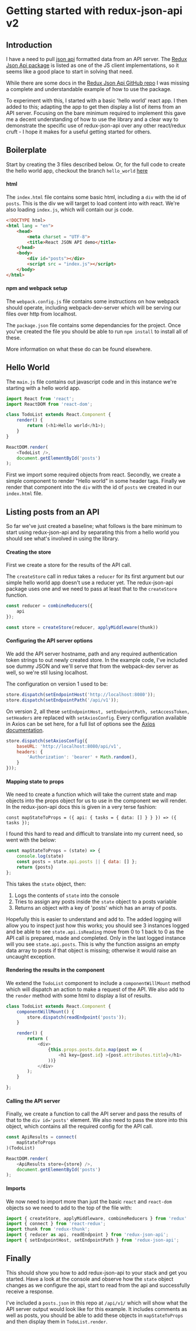# Getting started with redux-json-api v2

## Introduction
I have a need to pull [json api](http://jsonapi.org) formatted data from an API server. The [Redux Json Api package](https://github.com/dixieio/redux-json-api) is listed as one of the JS client implementations, so it seems like a good place to start in solving that need.

While there are some docs in the [Redux Json Api GitHub repo](https://github.com/dixieio/redux-json-api) I was missing a complete and understandable example of how to use the package.

To experiment with this, I started with a basic 'hello world' react app.  I then added to this; adapting the app to get then display a list of items from an API server. Focusing on the bare minimum required to implement this gave me a decent understanding of how to use the library and a clear way to demonstrate the specific use of redux-json-api over any other react/redux cruft - I hope it makes for a useful getting started for others.

## Boilerplate
Start by creating the 3 files described below. Or, for the full code to create the hello world app, checkout the branch `hello_world` [here](https://github.com/tomharvey/redux-json-api-demo/tree/hello_world)


#### html
The `index.html` file contains some basic html, including a `div` with the id of `posts`. This is the div we will target to load content into with react. We're also loading `index.js`, which will contain our js code.

``` html
<!DOCTYPE html>
<html lang = "en">
    <head>
        <meta charset = "UTF-8">
        <title>React JSON API demo</title>
    </head>
    <body>
        <div id="posts"></div>
        <script src = "index.js"></script>
    </body>
</html>
```

#### npm and webpack setup
The `webpack.config.js` file contains some instructions on how webpack should operate, including webpack-dev-server which will be serving our files over http from localhost.

The `package.json` file contains some dependancies for the project. Once you've created the file you should be able to run `npm install` to install all of these.

More information on what these do can be found elsewhere.

## Hello World

The `main.js` file contains out javascript code and in this instance we're starting with a hello world app.

``` js
import React from 'react';
import ReactDOM from 'react-dom';

class TodoList extends React.Component {
    render() {
        return (<h1>Hello world</h1>);
    }
}

ReactDOM.render(
    <TodoList />,
    document.getElementById('posts')
);
```

First we import some required objects from react. Secondly, we create a simple component to render "Hello world" in some header tags. Finally we render that component into the `div` with the id of `posts` we created in our `index.html` file.

## Listing posts from an API
So far we've just created a baseline; what follows is the bare minimum to start using redux-json-api and by separating this from a hello world you should see what's involved in using the library.

#### Creating the store
First we create a store for the results of the API call.

The `createStore` call in redux takes a `reducer` for its first argument but our simple hello world app doesn't use a reducer yet. The redux-json-api package uses one and we need to pass at least that to the `createStore` function.

``` js
const reducer = combineReducers({
    api
});

const store = createStore(reducer, applyMiddleware(thunk))
```

#### Configuring the API server options
We add the API server hostname, path and any required authentication token strings to out newly created store. In the example code, I've included soe dummy JSON and we'll serve that from the webpack-dev server as well, so we're stil lusing localhost.


The configuration on version 1 used to be:

``` js
store.dispatch(setEndpointHost('http://localhost:8080'));
store.dispatch(setEndpointPath('/api/v1'));
```

On version 2, all these `setEndpointHost, setEndpointPath, setAccessToken, setHeaders`
are replaced with `setAxiosConfig`. Every configuration available in Axios can be set here,
for a full list of options see the [Axios documentation](https://github.com/axios/axios#request-config).

```js
store.dispatch(setAxiosConfig({
    baseURL: 'http://localhost:8080/api/v1',
    headers: {
        'Authorization': 'bearer' + Math.random(),
    }
}));
```

#### Mapping state to props
We need to create a function which will take the current state and map objects into the props object for us to use in the component we will render. In the redux-json-api docs this is given in a very terse fashion:

```
const mapStateToProps = ({ api: { tasks = { data: [] } } }) => ({ tasks });
```

I found this hard to read and difficult to translate into my current need, so went with the below:

``` js
const mapStateToProps = (state) => {
    console.log(state)
    const posts = state.api.posts || { data: [] };
    return {posts}
};
```
This takes the `state` object, then:

1. Logs the contents of `state` into the console
2. Tries to assign any posts inside the `state` object to a posts variable
3. Returns an object with a key of 'posts' which has an array of posts.

Hopefully this is easier to understand and add to. The added logging will allow you to inspect just how this works; you should see 3 instances logged and be able to see `state.api.isReading` move from 0 to 1 back to 0 as the API call is prepared, made and completed. Only in the last logged instance will you see `state.api.posts`. This is why the function assigns an empty data array to posts if that object is missing; otherwise it would raise an uncaught exception.

#### Rendering the results in the component
We extend the `TodoList` component to include a `componentWillMount` method which will dispatch an action to make a request of the API. We also add to the `render` method with some html to display a list of results.

``` js
class TodoList extends React.Component {
    componentWillMount() {
        store.dispatch(readEndpoint('posts'));
    }

    render() {
        return (
            <div>
                {this.props.posts.data.map(post => (
                    <h1 key={post.id} >{post.attributes.title}</h1>
                ))}
            </div>
        );
    }

};
```

#### Calling the API server
Finally, we create a function to call the API server and pass the results of that to the `div id='posts'` element. We also need to pass the store into this object, which contains all the required config for the API call.

``` js
const ApiResults = connect(
    mapStateToProps
)(TodoList)

ReactDOM.render(
    <ApiResults store={store} />,
    document.getElementById('posts')
);
```

#### Imports
We now need to import more than just the basic `react` and `react-dom` objects so we need to add to the top of the file with:

``` js
import { createStore, applyMiddleware, combineReducers } from 'redux'
import { connect } from 'react-redux';
import thunk from 'redux-thunk';
import { reducer as api, readEndpoint } from 'redux-json-api';
import { setEndpointHost, setEndpointPath } from 'redux-json-api';
```

## Finally
This should show you how to add redux-json-api to your stack and get you started. Have a look at the console and observe how the `state` object changes as we configure the api, start to read from the api and successfully receive a response.

I've included a `posts.json` in this repo at `/api/v1/` which will show what the API server output would look like for this example. It includes comments as well as posts, you should be able to add these objects in `mapStateToProps` and then display them in `TodoList.render`.
